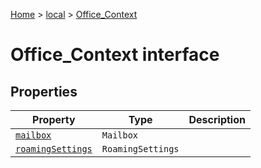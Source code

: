 [Home](./index) &gt; [local](local.md) &gt; [Office\_Context](local.office_context.md)

# Office\_Context interface

## Properties

|  Property | Type | Description |
|  --- | --- | --- |
|  [`mailbox`](local.office_context.mailbox.md) | `Mailbox` |  |
|  [`roamingSettings`](local.office_context.roamingsettings.md) | `RoamingSettings` |  |

